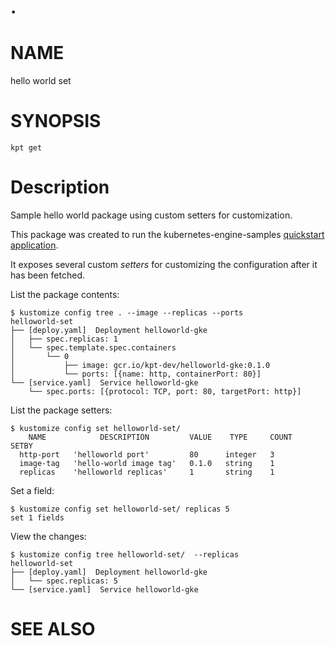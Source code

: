 .
==================================================

# NAME

  hello world set

# SYNOPSIS

    kpt get 

# Description

  Sample hello world package using custom setters for customization.


  This package was created to run the kubernetes-engine-samples
  [quickstart application](https://github.com/GoogleCloudPlatform/kubernetes-engine-samples/tree/master/quickstart).

  It exposes several custom *setters* for customizing the configuration after it has been
  fetched.

  List the package contents:

    $ kustomize config tree . --image --replicas --ports
    helloworld-set
    ├── [deploy.yaml]  Deployment helloworld-gke
    │   ├── spec.replicas: 1
    │   └── spec.template.spec.containers
    │       └── 0
    │           ├── image: gcr.io/kpt-dev/helloworld-gke:0.1.0
    │           └── ports: [{name: http, containerPort: 80}]
    └── [service.yaml]  Service helloworld-gke
        └── spec.ports: [{protocol: TCP, port: 80, targetPort: http}]

  List the package setters:

    $ kustomize config set helloworld-set/
        NAME            DESCRIPTION         VALUE    TYPE     COUNT   SETBY
      http-port   'helloworld port'         80      integer   3
      image-tag   'hello-world image tag'   0.1.0   string    1
      replicas    'helloworld replicas'     1       string    1

  Set a field:

    $ kustomize config set helloworld-set/ replicas 5
    set 1 fields

  View the changes:

    $ kustomize config tree helloworld-set/  --replicas
    helloworld-set
    ├── [deploy.yaml]  Deployment helloworld-gke
    │   └── spec.replicas: 5
    └── [service.yaml]  Service helloworld-gke

# SEE ALSO


